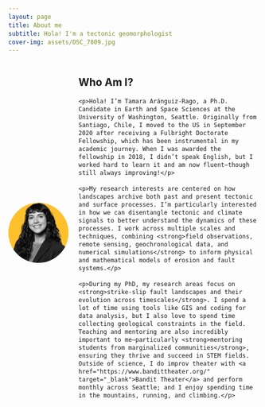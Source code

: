 ```yaml
---
layout: page
title: About me
subtitle: Hola! I'm a tectonic geomorphologist 
cover-img: assets/DSC_7809.jpg
---
```


<div style="display: flex; align-items: center; gap: 20px;">

  <div style="flex: 1;">
    <img src="/assets/img/yellow_back__400x400.png" alt="Tamara Aránguiz-Rago" style="border-radius: 50%; width: 200px;" />
  </div>

  <div style="flex: 3;">
    <h2>Who Am I?</h2>

    <p>Hola! I’m Tamara Aránguiz-Rago, a Ph.D. Candidate in Earth and Space Sciences at the University of Washington, Seattle. Originally from Santiago, Chile, I moved to the US in September 2020 after receiving a Fulbright Doctorate Fellowship, which has been instrumental in my academic journey. When I was awarded the fellowship in 2018, I didn’t speak English, but I worked hard to learn it and am now fluent—though still always improving!</p>

    <p>My research interests are centered on how landscapes archive both past and present tectonic and surface processes. I’m particularly interested in how we can disentangle tectonic and climate signals to better understand the dynamics of these processes. I work across multiple scales and techniques, combining <strong>field observations, remote sensing, geochronological data, and numerical simulations</strong> to inform physical and mathematical models of erosion and fault systems.</p>

    <p>During my PhD, my research areas focus on <strong>strike-slip fault landscapes and their evolution across timescales</strong>. I spend a lot of time using tools like GIS and coding for data analysis, but I also love to spend time collecting geological constraints in the field. Teaching and mentoring are also incredibly important to me—particularly <strong>mentoring students from marginalized communities</strong>, ensuring they thrive and succeed in STEM fields. Outside of science, I do improv theater with <a href="https://www.bandittheater.org/" target="_blank">Bandit Theater</a> and perform monthly across Seattle; and I enjoy spending time in the mountains, running, and climbing.</p>
  </div>
</div>


